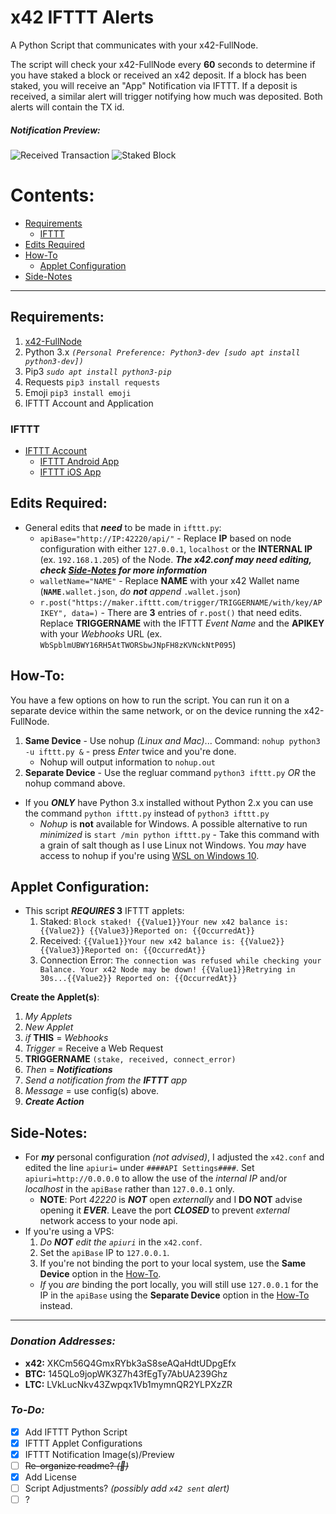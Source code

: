 # x42 IFTTT Alerts

A Python Script that communicates with your x42-FullNode.

The script will check your x42-FullNode every **60** seconds to determine if you have staked a block or received an x42 deposit. If a block has been staked, you will receive an "App" Notification via IFTTT. If a deposit is received, a similar alert will trigger notifying how much was deposited. Both alerts will contain the TX id.


##### Notification Preview:
![Received Transaction](https://i.postimg.cc/9F6Q2kJV/received.png) ![Staked Block](https://i.postimg.cc/pTL2kMXQ/staked.png)


# Contents:
   * [Requirements](#requirements)
      * [IFTTT](#ifttt)
   * [Edits Required](#edits-required)
   * [How-To](#how-to)
      * [Applet Configuration](#applet-configuration)
   * [Side-Notes](#side-notes)
___


## Requirements:
1. [x42-FullNode](https://github.com/x42protocol/X42-FullNode)
2. Python 3.x *`(Personal Preference: Python3-dev [sudo apt install python3-dev])`*
3. Pip3 *`sudo apt install python3-pip`*
4. Requests `pip3 install requests`
5. Emoji `pip3 install emoji`
6. IFTTT Account and Application

### IFTTT
* [IFTTT Account](https://ifttt.com/join)
  * [IFTTT Android App](https://play.google.com/store/apps/details?id=com.ifttt.ifttt&utm_source=/&utm_medium=web)
  * [IFTTT iOS App](https://itunes.apple.com/app/apple-store/id660944635?mt=8)


## Edits Required:
* General edits that _**need**_ to be made in `ifttt.py`:
  * `apiBase="http://IP:42220/api/"` - Replace **IP** based on node configuration with either `127.0.0.1`, `localhost` or the **INTERNAL IP** (ex. `192.168.1.205`) of the Node. _**The x42.conf may need editing, check [Side-Notes](#side-notes) for more information**_
  * `walletName="NAME"` - Replace **NAME** with your x42 Wallet name (**`NAME`**`.wallet.json`, *do **not** append* `.wallet.json`)
  * `r.post("https://maker.ifttt.com/trigger/TRIGGERNAME/with/key/APIKEY", data=)` - There are **3** entries of `r.post()` that need edits. Replace **TRIGGERNAME** with the IFTTT *Event Name* and the **APIKEY** with your *Webhooks* URL (ex. `WbSpblmUBWY16RH5AtTWORSbwJNpFH8zKVNckNtP095`)


## How-To:
You have a few options on how to run the script. You can run it on a separate device within the same network, or on the device running the x42-FullNode.
1. **Same Device** - Use nohup *(Linux and Mac)*... Command: `nohup python3 -u ifttt.py &` - press *Enter* twice and you're done.
    * Nohup will output information to `nohup.out`
2. **Separate Device** - Use the regluar command `python3 ifttt.py` *OR* the nohup command above.
  * If you _**ONLY**_ have Python 3.x installed without Python 2.x you can use the command `python ifttt.py` instead of `python3 ifttt.py`
    * *Nohup* is **not** available for Windows. A possible alternative to run *minimized* is `start /min python ifttt.py` - Take this command with a grain of salt though as I use Linux not Windows. You *may* have access to nohup if you're using [WSL on Windows 10](https://docs.microsoft.com/en-us/windows/wsl/install-win10).


## Applet Configuration:
  * This script **_REQUIRES_ 3** IFTTT applets:
    1. Staked: ```Block staked! {{Value1}}Your new x42 balance is: {{Value2}} {{Value3}}Reported on: {{OccurredAt}}```
    2. Received: ```{{Value1}}Your new x42 balance is: {{Value2}} {{Value3}}Reported on: {{OccurredAt}}```
    3. Connection Error: ```The connection was refused while checking your Balance. Your x42 Node may be down! {{Value1}}Retrying in 30s...{{Value2}} Reported on: {{OccurredAt}}```

**Create the Applet(s)**:
  1. *My Applets*
  2. *New Applet*
  3. *if* **THIS** = *Webhooks*
  4. *Trigger* = Receive a Web Request
  5. **TRIGGERNAME** `(stake, received, connect_error)`
  6. *Then* = _**Notifications**_
  7. *Send a notification from the **IFTTT** app*
  8. *Message* = use config(s) above.
  9. _**Create Action**_


## Side-Notes:
  * For _**my**_ personal configuration *(not advised)*, I adjusted the `x42.conf` and edited the line `apiuri=` under `####API Settings####`. Set `apiuri=http://0.0.0.0` to allow the use of the *internal IP* and/or *localhost* in the `apiBase` rather than `127.0.0.1` only. 
    * **NOTE**: Port *42220* is _**NOT**_ open *externally* and I **DO NOT** advise opening it _**EVER**_. Leave the port _**CLOSED**_ to prevent *external* network access to your node api.
  * If you're using a VPS: 
    1. *Do **NOT** edit the `apiuri`* in the `x42.conf`.
    2. Set the `apiBase` IP to `127.0.0.1`.
    3. If you're not binding the port to your local system, use the **Same Device** option in the [How-To](#how-to).
    * *If* you *are* binding the port locally, you will still use `127.0.0.1` for the IP in the `apiBase` using the **Separate Device** option in the [How-To](#how-to) instead.
---


### *Donation Addresses:*
  * **x42:** XKCm56Q4GmxRYbk3aS8seAQaHdtUDpgEfx
  * **BTC:** 145QLo9jopWK3Z7h43fEgTy7AbUA239Ghz
  * **LTC:** LVkLucNkv43Zwpqx1Vb1mymnQR2YLPXzZR


### *To-Do:*
- [x] Add IFTTT Python Script
- [x] IFTTT Applet Configurations
- [x] IFTTT Notification Image(s)/Preview
- [ ] ~~Re-organize readme? *(:thinking:)*~~
- [x] Add License
- [ ] Script Adjustments? *(possibly add `x42 sent` alert)*
- [ ] ?
